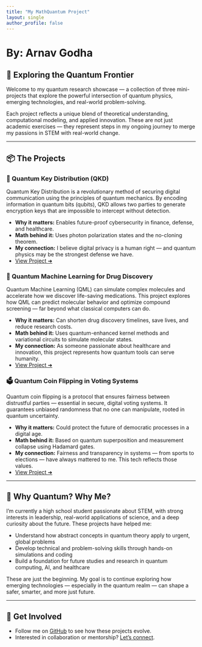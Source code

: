 ```yaml
---
title: "My MathQuantum Project"
layout: single
author_profile: false
---
```

<h1>By: Arnav Godha</h1>


<h2>🔬 Exploring the Quantum Frontier</h2>

<p>Welcome to my quantum research showcase — a collection of three mini-projects that explore the powerful intersection of quantum physics, emerging technologies, and real-world problem-solving.</p>

<p>Each project reflects a unique blend of theoretical understanding, computational modeling, and applied innovation. These are not just academic exercises — they represent steps in my ongoing journey to merge my passions in STEM with real-world change.</p>

<hr/>

<h2>📦 The Projects</h2>

<h3>🔑 Quantum Key Distribution (QKD)</h3>
<p>Quantum Key Distribution is a revolutionary method of securing digital communication using the principles of quantum mechanics. By encoding information in quantum bits (qubits), QKD allows two parties to generate encryption keys that are impossible to intercept without detection.</p>
<ul>
  <li><strong>Why it matters:</strong> Enables future-proof cybersecurity in finance, defense, and healthcare.</li>
  <li><strong>Math behind it:</strong> Uses photon polarization states and the no-cloning theorem.</li>
  <li><strong>My connection:</strong> I believe digital privacy is a human right — and quantum physics may be the strongest defense we have.</li>
  <li><a href="/qkd/">View Project ➜</a></li>
</ul>

<h3>🧪 Quantum Machine Learning for Drug Discovery</h3>
<p>Quantum Machine Learning (QML) can simulate complex molecules and accelerate how we discover life-saving medications. This project explores how QML can predict molecular behavior and optimize compound screening — far beyond what classical computers can do.</p>
<ul>
  <li><strong>Why it matters:</strong> Can shorten drug discovery timelines, save lives, and reduce research costs.</li>
  <li><strong>Math behind it:</strong> Uses quantum-enhanced kernel methods and variational circuits to simulate molecular states.</li>
  <li><strong>My connection:</strong> As someone passionate about healthcare and innovation, this project represents how quantum tools can serve humanity.</li>
  <li><a href="/qml-drugs/">View Project ➜</a></li>
</ul>

<h3>🗳️ Quantum Coin Flipping in Voting Systems</h3>
<p>Quantum coin flipping is a protocol that ensures fairness between distrustful parties — essential in secure, digital voting systems. It guarantees unbiased randomness that no one can manipulate, rooted in quantum uncertainty.</p>
<ul>
  <li><strong>Why it matters:</strong> Could protect the future of democratic processes in a digital age.</li>
  <li><strong>Math behind it:</strong> Based on quantum superposition and measurement collapse using Hadamard gates.</li>
  <li><strong>My connection:</strong> Fairness and transparency in systems — from sports to elections — have always mattered to me. This tech reflects those values.</li>
  <li><a href="/about/">View Project ➜</a></li>
</ul>

<hr/>

<h2>🌱 Why Quantum? Why Me?</h2>

<p>I’m currently a high school student passionate about STEM, with strong interests in leadership, real-world applications of science, and a deep curiosity about the future. These projects have helped me:</p>
<ul>
  <li>Understand how abstract concepts in quantum theory apply to urgent, global problems</li>
  <li>Develop technical and problem-solving skills through hands-on simulations and coding</li>
  <li>Build a foundation for future studies and research in quantum computing, AI, and healthcare</li>
</ul>

<p>These are just the beginning. My goal is to continue exploring how emerging technologies — especially in the quantum realm — can shape a safer, smarter, and more just future.</p>

<hr/>

<h2>🔗 Get Involved</h2>
<ul>
  <li>Follow me on <a href="https://github.com/YOUR-USERNAME">GitHub</a> to see how these projects evolve.</li>
  <li>Interested in collaboration or mentorship? <a href="mailto:godhaarnav10@gmail.com">Let’s connect</a>.</li>
</ul>
